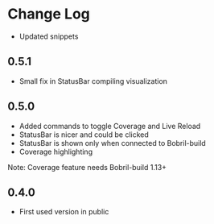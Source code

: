 # Change Log

- Updated snippets

## 0.5.1

- Small fix in StatusBar compiling visualization

## 0.5.0

- Added commands to toggle Coverage and Live Reload
- StatusBar is nicer and could be clicked
- StatusBar is shown only when connected to Bobril-build
- Coverage highlighting

Note: Coverage feature needs Bobril-build 1.13+

## 0.4.0

- First used version in public

